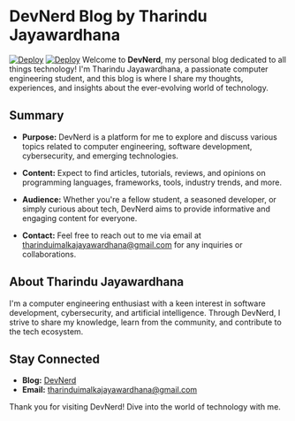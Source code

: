 # DevNerd Blog by Tharindu Jayawardhana
[![Deploy](https://github.com/TheTharz/DevNerd/actions/workflows/deploy.yml/badge.svg)](https://github.com/TheTharz/DevNerd/actions/workflows/deploy.yml)
[![Deploy](https://github.com/TheTharz/DevNerd/actions/workflows/deploy.yml/badge.svg)](https://github.com/TheTharz/DevNerd/actions/workflows/deploy.yml)
Welcome to **DevNerd**, my personal blog dedicated to all things technology! I'm Tharindu Jayawardhana, a passionate computer engineering student, and this blog is where I share my thoughts, experiences, and insights about the ever-evolving world of technology.

## Summary

- **Purpose:** DevNerd is a platform for me to explore and discuss various topics related to computer engineering, software development, cybersecurity, and emerging technologies.
  
- **Content:** Expect to find articles, tutorials, reviews, and opinions on programming languages, frameworks, tools, industry trends, and more.
  
- **Audience:** Whether you're a fellow student, a seasoned developer, or simply curious about tech, DevNerd aims to provide informative and engaging content for everyone.
  
- **Contact:** Feel free to reach out to me via email at [tharinduimalkajayawardhana@gmail.com](mailto:tharinduimalkajayawardhana@gmail.com) for any inquiries or collaborations.

## About Tharindu Jayawardhana

I'm a computer engineering enthusiast with a keen interest in software development, cybersecurity, and artificial intelligence. Through DevNerd, I strive to share my knowledge, learn from the community, and contribute to the tech ecosystem.

## Stay Connected

- **Blog:** [DevNerd](https://thetharz.github.io/DevNerd/)
- **Email:** [tharinduimalkajayawardhana@gmail.com](mailto:tharinduimalkajayawardhana@gmail.com)

Thank you for visiting DevNerd! Dive into the world of technology with me.
